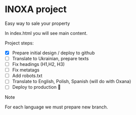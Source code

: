 # INOXA project
Easy way to sale your property

In index.html you will see main content.

Project steps:
- [x] Prepare initial design / deploy to github
- [ ] Translate to Ukrainian, prepare texts
- [ ] Fix headings (H1,H2, H3)
- [ ] Fix metatags
- [ ] Add robots.txt
- [ ] Translate to English, Polish, Spanish (will do with Oxana)
- [ ] Deploy to production :tada:

> [!NOTE]
> For each language we must prepare new branch.
